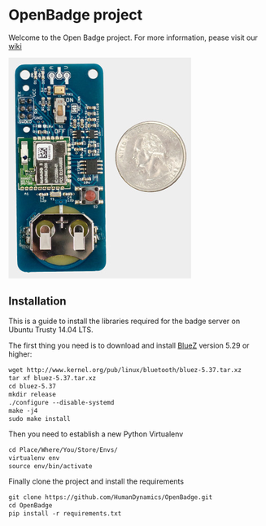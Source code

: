 OpenBadge project
=================

Welcome to the Open Badge project. For more information, pease visit our [wiki](https://github.com/HumanDynamics/OpenBadge/wiki)

![Badge](/images/v3_badge.jpg?raw=true "Open Badge")

Installation
------------

This is a guide to install the libraries required for the badge server on Ubuntu Trusty 14.04 LTS. 

The first thing you need is to download and install [BlueZ](http://www.bluez.org/download/) version 5.29 or higher:

    wget http://www.kernel.org/pub/linux/bluetooth/bluez-5.37.tar.xz
    tar xf bluez-5.37.tar.xz
    cd bluez-5.37
    mkdir release
    ./configure --disable-systemd
    make -j4
    sudo make install

Then you need to establish a new Python Virtualenv

    cd Place/Where/You/Store/Envs/
    virtualenv env
    source env/bin/activate

Finally clone the project and install the requirements

    git clone https://github.com/HumanDynamics/OpenBadge.git
    cd OpenBadge
    pip install -r requirements.txt

